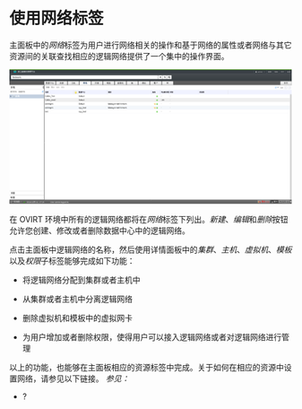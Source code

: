  # 使用网络标签

主面板中的*网络*标签为用户进行网络相关的操作和基于网络的属性或者网络与其它资源间的关联查找相应的逻辑网络提供了一个集中的操作界面。

![网络标签](../images/Logical_Networks-Networks_Tab.png)

在 OVIRT
环境中所有的逻辑网络都将在*网络*标签下列出。*新建*、*编辑*和*删除*按钮允许您创建、修改或者删除数据中心中的逻辑网络。

点击主面板中逻辑网络的名称，然后使用详情面板中的*集群*、*主机*、*虚拟机*、*模板*以及*权限*子标签能够完成如下功能：

-   将逻辑网络分配到集群或者主机中

-   从集群或者主机中分离逻辑网络

-   删除虚拟机和模板中的虚拟网卡

-   为用户增加或者删除权限，使得用户可以接入逻辑网络或者对逻辑网络进行管理

以上的功能，也能够在主面板相应的资源标签中完成。关于如何在相应的资源中设置网络，请参见以下链接。
*参见：*

-   ?

